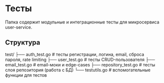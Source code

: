 # Тесты

Папка содержит модульные и интеграционные тесты для микросервиса user-service.

## Структура
test/
├── auth_test.go        # тесты регистрации, логина, email, сброса пароля, rate limiting
├── user_test.go        # тесты CRUD-пользователя
├── email_test.go       # email-моки и edge-cases
├── repository_test.go  # тесты слоя репозитория (работа с БД)
└── testutils.go        # вспомогательные функции для тестов

